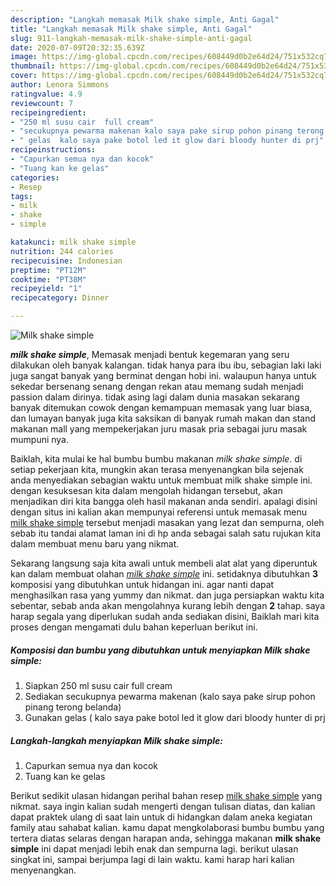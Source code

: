 ```yaml
---
description: "Langkah memasak Milk shake simple, Anti Gagal"
title: "Langkah memasak Milk shake simple, Anti Gagal"
slug: 911-langkah-memasak-milk-shake-simple-anti-gagal
date: 2020-07-09T20:32:35.639Z
image: https://img-global.cpcdn.com/recipes/608449d0b2e64d24/751x532cq70/milk-shake-simple-foto-resep-utama.jpg
thumbnail: https://img-global.cpcdn.com/recipes/608449d0b2e64d24/751x532cq70/milk-shake-simple-foto-resep-utama.jpg
cover: https://img-global.cpcdn.com/recipes/608449d0b2e64d24/751x532cq70/milk-shake-simple-foto-resep-utama.jpg
author: Lenora Simmons
ratingvalue: 4.9
reviewcount: 7
recipeingredient:
- "250 ml susu cair  full cream"
- "secukupnya pewarma makenan kalo saya pake sirup pohon pinang terong belanda"
- " gelas  kalo saya pake botol led it glow dari bloody hunter di prj"
recipeinstructions:
- "Capurkan semua nya dan kocok"
- "Tuang kan ke gelas"
categories:
- Resep
tags:
- milk
- shake
- simple

katakunci: milk shake simple 
nutrition: 244 calories
recipecuisine: Indonesian
preptime: "PT12M"
cooktime: "PT38M"
recipeyield: "1"
recipecategory: Dinner

---
```



![Milk shake simple](https://img-global.cpcdn.com/recipes/608449d0b2e64d24/751x532cq70/milk-shake-simple-foto-resep-utama.jpg)

<b><i>milk shake simple</i></b>, Memasak menjadi bentuk kegemaran yang seru dilakukan oleh banyak kalangan. tidak hanya para ibu ibu, sebagian laki laki juga sangat banyak yang berminat dengan hobi ini. walaupun hanya untuk sekedar bersenang senang dengan rekan atau memang sudah menjadi passion dalam dirinya. tidak asing lagi dalam dunia masakan sekarang banyak ditemukan cowok dengan kemampuan memasak yang luar biasa, dan lumayan banyak juga kita saksikan di banyak rumah makan dan stand makanan mall yang mempekerjakan juru masak pria sebagai juru masak mumpuni nya.



Baiklah, kita mulai ke hal bumbu bumbu makanan <i>milk shake simple</i>. di setiap pekerjaan kita, mungkin akan terasa menyenangkan bila sejenak anda menyediakan sebagian waktu untuk membuat milk shake simple ini. dengan kesuksesan kita dalam mengolah hidangan tersebut, akan menjadikan diri kita bangga oleh hasil makanan anda sendiri. apalagi disini dengan situs ini kalian akan mempunyai referensi untuk memasak menu <u>milk shake simple</u> tersebut menjadi masakan yang lezat dan sempurna, oleh sebab itu tandai alamat laman ini di hp anda sebagai salah satu rujukan kita dalam membuat menu baru yang nikmat.


Sekarang langsung saja kita awali untuk membeli alat alat yang diperuntuk kan dalam membuat olahan <u><i>milk shake simple</i></u> ini. setidaknya dibutuhkan <b>3</b> komposisi yang dibutuhkan untuk hidangan ini. agar nanti dapat menghasilkan rasa yang yummy dan nikmat. dan juga persiapkan waktu kita sebentar, sebab anda akan mengolahnya kurang lebih dengan <b>2</b> tahap. saya harap segala yang diperlukan sudah anda sediakan disini, Baiklah mari kita proses dengan mengamati dulu bahan keperluan berikut ini.

<!--inarticleads1-->

##### Komposisi dan bumbu yang dibutuhkan untuk menyiapkan Milk shake simple:

1. Siapkan 250 ml susu cair  full cream
1. Sediakan secukupnya pewarma makenan (kalo saya pake sirup pohon pinang terong belanda)
1. Gunakan  gelas ( kalo saya pake botol led it glow dari bloody hunter di prj




<!--inarticleads2-->

##### Langkah-langkah menyiapkan Milk shake simple:

1. Capurkan semua nya dan kocok
1. Tuang kan ke gelas




Berikut sedikit ulasan hidangan perihal bahan resep <u>milk shake simple</u> yang nikmat. saya ingin kalian sudah mengerti dengan tulisan diatas, dan kalian dapat praktek ulang di saat lain untuk di hidangkan dalam aneka kegiatan family atau sahabat kalian. kamu dapat mengkolaborasi bumbu bumbu yang tertera diatas selaras dengan harapan anda, sehingga makanan <b>milk shake simple</b> ini dapat menjadi lebih enak dan sempurna lagi. berikut ulasan singkat ini, sampai berjumpa lagi di lain waktu. kami harap hari kalian menyenangkan.
